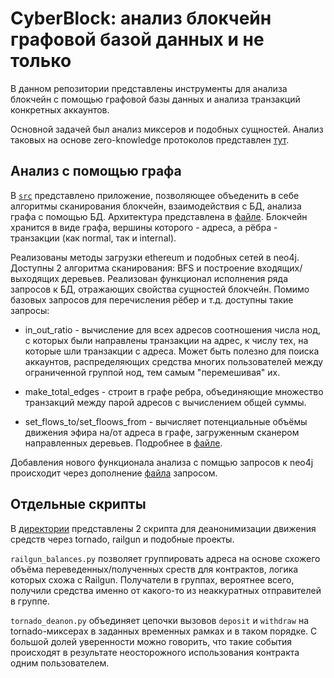 # CyberBlock: анализ блокчейн графовой базой данных и не только

В данном репозитории представлены инструменты для анализа блокчейн с помощью графовой базы данных и анализа транзакций конкретных аккаунтов. 

Основной задачей был анализ миксеров и подобных сущностей. Анализ таковых на основе zero-knowledge протоколов представлен [тут](./docs/zero-knowledge-proofs.md).

## Анализ с помощью графа

В [`src`](./src) представлено приложение, позволяющее объеденить в себе алгоритмы сканирования блокчейн, взаимодействия с БД, анализа графа с помощью БД. Архитектура представлена в [файле](./docs/architecture.md). Блокчейн хранится в виде графа, вершины которого - адреса, а рёбра - транзакции (как normal, так и internal).

Реализованы методы загрузки ethereum и подобных сетей в neo4j. Доступны 2 алгоритма сканирования: BFS и построение входящих/выходящих деревьев. Реализован функционал исполнения ряда запросов к БД, отражающих свойства сущностей блокчейн. Помимо базовых запросов для перечисления рёбер и т.д. доступны такие запросы:

- in_out_ratio - вычисление для всех адресов соотношения числа нод, с которых были направлены транзакции на адрес, к числу тех, на которые шли транзакции с адреса. Может быть полезно для поиска аккаунтов, распределяющих средства многих пользователей между ограниченной группой нод, тем самым "перемешивая" их.

- make_total_edges - строит в графе ребра, объединяющие множество транзакций между парой адресов с вычислением общей суммы.

- set_flows_to/set_floows_from - вычисляет потенциальные объёмы движения эфира на/от адреса в графе, загруженным сканером направленных деревьев. Подробнее в [файле](./docs/flow.md).

Добавления нового функционала анализа с помщью запросов к neo4j происходит через дополнение [файла](./data/neo4j_queries.json) запросом. 

## Отдельные скрипты

В [директории](./scripts/) представлены 2 скрипта для деанонимизации движения средств через tornado, railgun и подобные проекты.

 `railgun_balances.py` позволяет группировать адреса на основе схожего объёма переведенных/полученных среств для контрактов, логика которых схожа с Railgun. Получатели в группах, вероятнее всего, получили средства именно от какого-то из неаккуратных отправителей в группе.

 `tornado_deanon.py` объединяет цепочки вызовов `deposit` и `withdraw` на tornado-миксерах в заданных временных рамках и в таком порядке. С большой долей уверенности можно говорить, что такие события происходят в результате неосторожного использования контракта одним пользователем.  